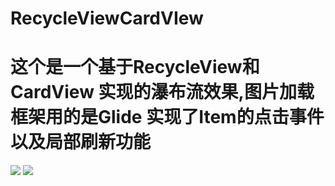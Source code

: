 # RecycleViewCardVIew
# 这个是一个基于RecycleView和CardView 实现的瀑布流效果,图片加载框架用的是Glide 实现了Item的点击事件以及局部刷新功能

![](https://github.com/kuiqing49/RecycleViewCardVIew/raw/master/img/device111.png)
![](https://github.com/kuiqing49/RecycleViewCardVIew/raw/master/img/device112.png)

